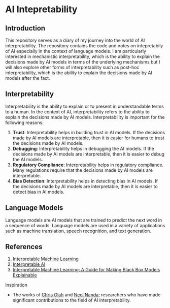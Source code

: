 # AI Intepretability
## Introduction
This repository serves as a diary of my journey into the world of AI interpretability. The repository contains the code and notes on intepretabily of AI especially in the context of language models. I am particularly interested in mechanistic interpretability, which is the ability to explain the decisions made by AI models in terms of the underlying mechanisms but I will also explore other forms of interpretability such as post-hoc interpretability, which is the ability to explain the decisions made by AI models after the fact.


## Interpretability
Interpretability is the ability to explain or to present in understandable terms to a human. In the context of AI, interpretability refers to the ability to explain the decisions made by AI models. Interpretability is important for the following reasons:
1. **Trust**: Interpretability helps in building trust in AI models. If the decisions made by AI models are interpretable, then it is easier for humans to trust the decisions made by AI models.
2. **Debugging**: Interpretability helps in debugging the AI models. If the decisions made by AI models are interpretable, then it is easier to debug the AI models.
3. **Regulatory Compliance**: Interpretability helps in regulatory compliance. Many regulations require that the decisions made by AI models are interpretable.
4. **Bias Detection**: Interpretability helps in detecting bias in AI models. If the decisions made by AI models are interpretable, then it is easier to detect bias in AI models.

## Language Models
Language models are AI models that are trained to predict the next word in a sequence of words. Language models are used in a variety of applications such as machine translation, speech recognition, and text generation.

## References
1. [Interpretable Machine Learning](https://christophm.github.io/interpretable-ml-book/)
2. [Interpretable AI](https://www.interpretable.ai/)
3. [Interpretable Machine Learning: A Guide for Making Black Box Models Explainable](https://christophm.github.io/interpretable-ml-book/)


Inspiration
- The works of [Chris Olah](https://colah.github.io/) and [Neel Nanda](https://www.neelnanda.io/about); researchers who have made significant contributions to the field of AI interpretability.